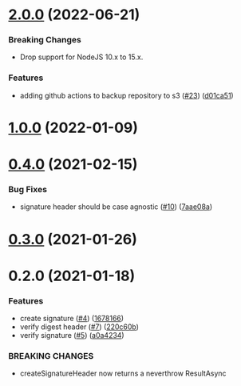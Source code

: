 # [2.0.0](https://github.com/mattrglobal/http-signatures/compare/1.0.0...2.0.0) (2022-06-21)

### Breaking Changes

* Drop support for NodeJS 10.x to 15.x.

### Features

* adding github actions to backup repository to s3 ([#23](https://github.com/mattrglobal/http-signatures/issues/23)) ([d01ca51](https://github.com/mattrglobal/http-signatures/commit/d01ca51152286c90d63e2aadf8b062590ddbac96))



# [1.0.0](https://github.com/mattrglobal/http-signatures/compare/0.4.0...1.0.0) (2022-01-09)



# [0.4.0](https://github.com/mattrglobal/http-signatures/compare/0.3.0...0.4.0) (2021-02-15)


### Bug Fixes

*  signature header should be case agnostic  ([#10](https://github.com/mattrglobal/http-signatures/issues/10)) ([7aae08a](https://github.com/mattrglobal/http-signatures/commit/7aae08a45d05d039a1d441f0daeb81ad2e87c7f3))



# [0.3.0](https://github.com/mattrglobal/http-signatures/compare/0.2.0...0.3.0) (2021-01-26)



# 0.2.0 (2021-01-18)


### Features

* create signature ([#4](https://github.com/mattrglobal/http-signatures/issues/4)) ([1678166](https://github.com/mattrglobal/http-signatures/commit/167816620c2050b48eeffa9ba1e591038931c7cb))
* verify digest header ([#7](https://github.com/mattrglobal/http-signatures/issues/7)) ([220c60b](https://github.com/mattrglobal/http-signatures/commit/220c60b0f95c8ff9bd1419aa670a63fcc95b945f))
* verify signature ([#5](https://github.com/mattrglobal/http-signatures/issues/5)) ([a0a4234](https://github.com/mattrglobal/http-signatures/commit/a0a42342fc8d6da48ba695c01e9a6819ee6852fd))


### BREAKING CHANGES

* createSignatureHeader now returns a neverthrow ResultAsync



